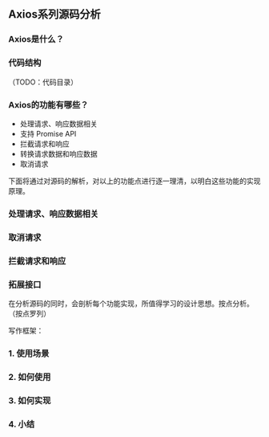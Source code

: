 ## Axios系列源码分析

### Axios是什么？

### 代码结构
（TODO：代码目录）

### Axios的功能有哪些？
- 处理请求、响应数据相关
- 支持 Promise API
- 拦截请求和响应
- 转换请求数据和响应数据
- 取消请求

下面将通过对源码的解析，对以上的功能点进行逐一理清，以明白这些功能的实现原理。

### 处理请求、响应数据相关

### 取消请求

### 拦截请求和响应

### 拓展接口

在分析源码的同时，会剖析每个功能实现，所值得学习的设计思想。按点分析。（按点罗列）


写作框架：
### 1. 使用场景
### 2. 如何使用
### 3. 如何实现
### 4. 小结